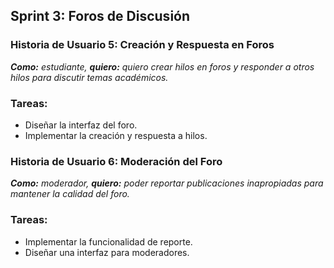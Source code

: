 ## Sprint 3: Foros de Discusión
### Historia de Usuario 5: Creación y Respuesta en Foros
***Como:** estudiante, **quiero:** quiero crear hilos en foros y responder a otros hilos para discutir temas académicos.*
### Tareas:
- Diseñar la interfaz del foro.
- Implementar la creación y respuesta a hilos.


### Historia de Usuario 6: Moderación del Foro
***Como:** moderador, **quiero:** poder reportar publicaciones inapropiadas para mantener la calidad del foro.*
### Tareas:
- Implementar la funcionalidad de reporte.
- Diseñar una interfaz para moderadores.

